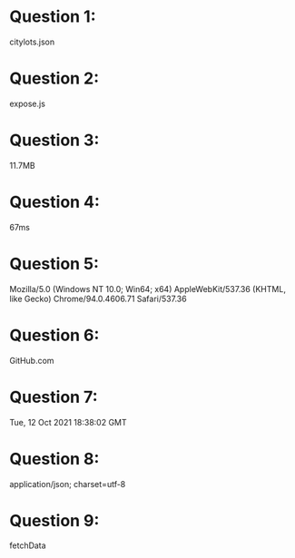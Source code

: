 # Question 1:

citylots.json

# Question 2:

expose.js

# Question 3:

11.7MB

# Question 4:

67ms

# Question 5:

Mozilla/5.0 (Windows NT 10.0; Win64; x64) AppleWebKit/537.36 (KHTML, like Gecko) Chrome/94.0.4606.71 Safari/537.36

# Question 6:

GitHub.com

# Question 7:

Tue, 12 Oct 2021 18:38:02 GMT

# Question 8:

application/json; charset=utf-8

# Question 9:

fetchData